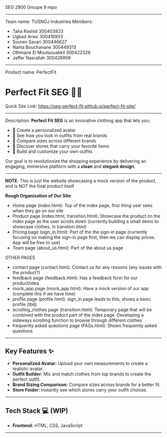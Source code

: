 SEG 2900 Groupe 9 repo
_______________________________
Team name: 
TUSNOJ Industries
Members:


* Taha Rashid 300403833
* Ugbad Arwo 300416933
* Souren Savari 300446627
* Nahla Bouchanane 300449313
* Othmane El Moutaouakkil 300422326
* Jaffer Nasrallah 300426959
________________________________
Product name: PerfectFit

# Perfect Fit SEG 👗👕

Quick Site Link: https://seg-perfect-fit.github.io/perfect-fit-site/
________________________________
Description: 
**Perfect Fit SEG** is an innovative clothing app that lets you:

- 🧍 Create a personalized avatar
- 👗 See how you look in outfits from real brands
- 📏 Compare sizes across different brands
- 🛒 Discover stores that carry your favorite items
- 👚 Build and customize your own outfits

Our goal is to revolutionize the shopping experience by delivering an engaging, immersive platform with a **clean** and **elegant design**.
________________________________
**NOTE**: This is just the website showcasing a mock version of the product, and is NOT the final product itself

**Rough Organization of Our Site**
- Home page (index.html): Top of the index page, first thing user sees when they go on our site
- Product page (index.html, transition.html): Showcase the product on the index page as the user scrolls down (currently building a small demo to showcase clothes, in transtion.html)
- Pricing page (sign_in.html): Part of the the sign-in page (currently focusing on making the sign-in page first, then we can display prices. App will be free to use)
- Team page (about_us.html): Part of the about us page

OTHER PAGES
- contact page (contact.html): Contact us for any reasons (any issues with the product?)
- feedback page (feedback.html): Has a feedback form for our product/idea
- mock_app page (mock_app.html): Have a mock version of our app (complete this if we have time)
- profile page (profile.html): sign_in page leads to this, shows a basic profile (tbd)
- scrolling_clothes page (transition.html): Temporary page that will be combined with the product part of the index page. Developing a sideways scrolling function to browse through different clothes
- frequently asked questions page (FAQs.html): Shows frequently asked questions

---

## Key Features ✨

- **Personalized Avatar:** Upload your own measurements to create a realistic avatar.
- **Outfit Builder:** Mix and match clothes from top brands to create the perfect outfit.
- **Brand Sizing Comparison:** Compare sizes across brands for a better fit.
- **Store Finder:** Instantly see which stores carry your outfit choices.

---

## Tech Stack 💻 (WIP)

- **Frontend:** HTML, CSS, JavaScript

---
